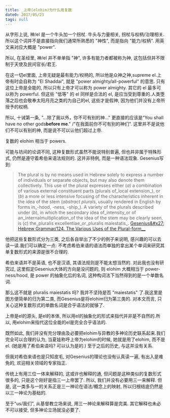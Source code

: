 ```yaml
---
title: _上帝(elohim)为什么用复数
date0: 2017/05/23
tags: null
---
```


从字形上说, 神/el 是一个牛头加一个拐杖. 牛头与力量相关, 拐杖与权柄/治理相关. 所以这个词并不是直接指向我们通常所熟悉的 "神性", 而是指向 "能力/权柄". 用英文来对应大概是 "power".

所以, 在圣经里, 神/el 并不单单指 "神", 许多有能力者都被称为神, 这包括但并不限制于天使及民间官长/君王.

在这一切el里面, 上帝无疑是最有能力/权柄的, 所以他是众神之神,supreme el.上帝有时会自称为 "El Shaddai", 就是 "power almighty/all-powerful" 的意思.  只有这位上帝是全能的, 所以只有上帝才可以称为 power almighty. 其它的 el 最多可以称为 powerful. 但这些 "低等" 的 el 同样是合法的 el, 是应当受到尊重的.人类堕落之后也会敬奉太阳月亮之类的为自己的el, 这些才是假神, 因为他们并没有上帝所授予的权柄.

所以, 十诫第一条, "...除了我以外，你不可有别的神..." 更直接的应该是“You shall have no other gods**before me**." /"在我面前你不可有别的神们". 这里并不是说他们不可以有别的神, 而是说不可以认他们超过上帝.

复数的 elohim 相当于 powers.

可能与坊间的论调不同, 这种复数形式虽然不能说特别普遍, 但也并非属于特殊形式, 仍然是遵守着希伯来语法规则的. 这并非特例, 而是一种语法现象. Gesenius写到:

> The plural is by no means used in Hebrew solely to express a number of individuals or separate objects, but may also denote them collectively. This use of the plural expresses either (_a_) a combination of various external constituent parts (plurals of_local extension_), or (_b_) a more or less intensive focusing of the characteristics inherent in the idea of the stem (_abstract plurals_, usually rendered in English by forms in_-hood, -ness, -ship_). A variety of the plurals described under (_b_), in which the secondary idea of_intensity_or of an_internalmultiplication_of the idea of the stem may be clearly seen, is (_c_) the_pluralis excellentiae_or_pluralis maiestatis_.
> [Gesenius&amp;#x27; Hebrew Grammar/124. The Various Uses of the Plural-form__](https://en.wikisource.org/wiki/Gesenius%2527_Hebrew_Grammar/124._The_Various_Uses_of_the_Plural-form)

他把这些复数形式分为三类, 之后各自举出了不少的例子来说明, 感兴趣的可以去读一读.我们可以确定一点: 不考虑希伯来语的语法而单独的拿出某个单词来研究其单复数形式的来源是很不合理的.

希伯来语并不是英语, 也不是汉语, 其语法规则是不能太想当然的. 对此我也没有研究过, 这里假定Gesenius大体的方向是没问题的, 则 elohim 大概相当于 power-ness/hood, 是 power 的抽象化后的名词, 这种构词法下当然得到的是一个单数名词.

那么这不就是 pluralis maiestatis 吗? 我并不坚持是否 "maiestatis" 了.我这里是图方便简单的归为第二类, 而Gesenius是将elohim归为第三类的. 对本文而言, 只关心这种复数形式的单数名词是合乎语法的就够了.

上帝是el的源头, 是el的本体, 所以用el的抽象化的形式来指代并非是不自然的.所以, 用elohim来指代这位全能的el是完全合乎语法的.

既然如此, 我们并没有充分理由及必要把elohim与异教的多神论历史联系起来.我们完全可以合理的认为, 当夏娃称呼上帝为elohim的时候, 她就是用了elohim, 而不是el. (她是用了希伯来语吗? 可以认为是的.) 至于之后的历史, 与这并没有关系.

但我对希伯来语也是只知皮毛, 对Gesenius的理论也没有认真读一遍, 有出入是难免的, 欢迎相关领域的专家指正.

传统上有用三位一体来解释的, 这或许也解释的通, 但问题是这种类似的复数形式很多的, 只是这个刚好是指三一上帝罢了. 所以, 我们并没有必要用三一来解释. 但是, 这一类多与一的关系正是三一神论在语法/概念上的映射, 所以归根结底仍然是以三一神论为基础的.

至于"us/我们", 从基督教立场来说, 用三一神论来解释算是完美. 其它解释也未必不可以接受, 但多神论立场就没必要了.
